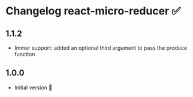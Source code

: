 # Changelog react-micro-reducer ✅

## 1.1.2

- Immer support: added an optional third argument to pass the produce function

## 1.0.0

- Initial version 🎉
